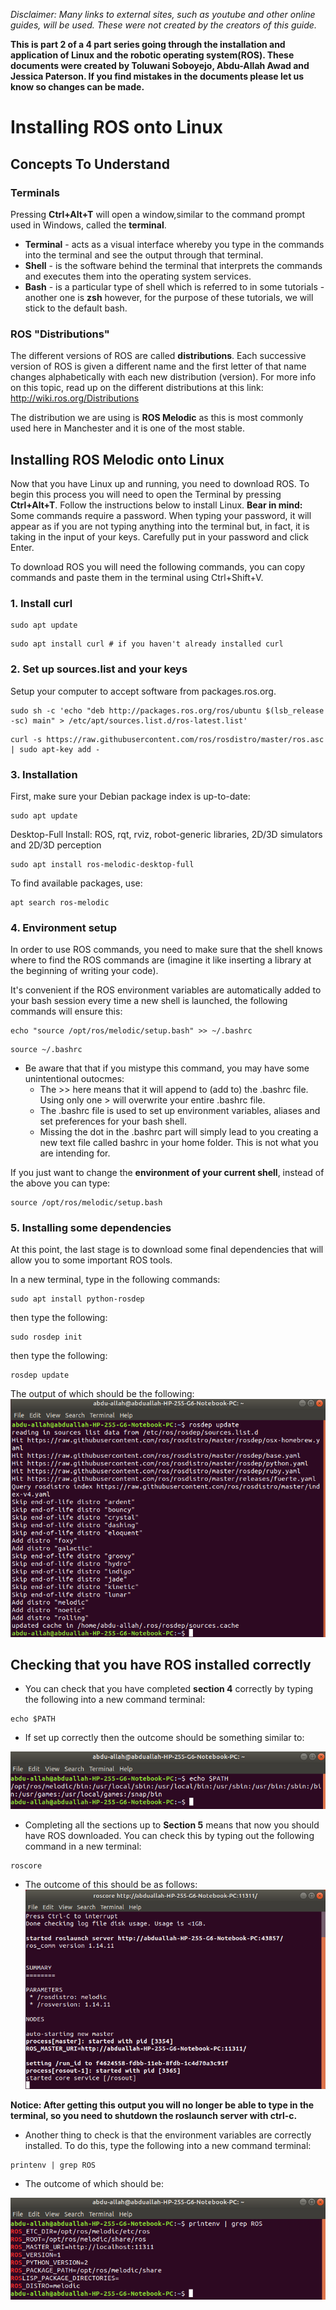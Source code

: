 _Disclaimer: Many links to external sites, such as youtube and other online guides, will be used. These were not created by the creators of this guide._

**This is part 2 of a 4 part series going through the installation and application of Linux and the robotic operating system(ROS). These documents were created by Toluwani Soboyejo, Abdu-Allah Awad and Jessica Paterson. If you find mistakes in the documents please let us know so changes can be made.**

# Installing ROS onto Linux

## Concepts To Understand
### Terminals 

Pressing **Ctrl+Alt+T** will open a window,similar to the command prompt used in Windows, called the **terminal**.
* **Terminal** - acts as a visual interface whereby you type in the commands into the terminal and see the output through that terminal. 
* **Shell** - is the software behind the terminal that interprets the commands and executes them into the operating system services.
* **Bash** - is a particular type of shell which is referred to in some tutorials - another one is **zsh** however, for the purpose of these tutorials, we will stick to the default bash. 

### ROS "Distributions" 

The different versions of ROS are called **distributions**. Each successive version of ROS is given a different name and the first letter of that name changes alphabetically with each new distribution (version). For more info on this topic, read up on the different distributions at this link: 
http://wiki.ros.org/Distributions

The distribution we are using is **ROS Melodic** as this is most commonly used here in Manchester and it is one of the most stable. 

## Installing ROS Melodic onto Linux
Now that you have Linux up and running, you need to download ROS. To begin this process you will need to open the Terminal by pressing **Ctrl+Alt+T**. Follow the instructions below to install Linux. **Bear in mind:** Some commands require a password. When typing your password, it will appear as if you are not typing anything into the terminal but, in fact, it is taking in the input of your keys. Carefully put in your password and click Enter.

To download ROS you will need the following commands, you can copy commands and paste them in the terminal using Ctrl+Shift+V.

### 1. Install curl
```
sudo apt update
```
```
sudo apt install curl # if you haven't already installed curl
```

### 2. Set up sources.list and your keys
Setup your computer to accept software from packages.ros.org. 
```
sudo sh -c 'echo "deb http://packages.ros.org/ros/ubuntu $(lsb_release -sc) main" > /etc/apt/sources.list.d/ros-latest.list'
```
```
curl -s https://raw.githubusercontent.com/ros/rosdistro/master/ros.asc | sudo apt-key add -
```
### 3. Installation
First, make sure your Debian package index is up-to-date: 
```
sudo apt update
```
Desktop-Full Install: ROS, rqt, rviz, robot-generic libraries, 2D/3D simulators and 2D/3D perception
```
sudo apt install ros-melodic-desktop-full
```
To find available packages, use: 
```
apt search ros-melodic
```
### 4. Environment setup
In order to use ROS commands, you need to make sure that the shell knows where to find the ROS commands are (imagine it like inserting a library at the beginning of writing your code). 

It's convenient if the ROS environment variables are automatically added to your bash session every time a new shell is launched, the following commands will ensure this: 
```
echo "source /opt/ros/melodic/setup.bash" >> ~/.bashrc
```
```
source ~/.bashrc
```
* Be aware that that if you mistype this command, you may have some unintentional outocmes:
  * The >> here means that it will append to (add to) the .bashrc file. Using only one > will overwrite your entire .bashrc file.
  * The .bashrc file is used to set up environment variables, aliases and set preferences for your bash shell.
  * Missing the dot in the .bashrc part will simply lead to you creating a new text file called bashrc in your home folder. This is not what you are intending for.

If you just want to change the **environment of your current shell**, instead of the above you can type:
```
source /opt/ros/melodic/setup.bash
```
### 5. Installing some dependencies
 
 At this point, the last stage is to download some final dependencies that will allow you to some important ROS tools. 

 In a new terminal, type in the following commands:

 ```
 sudo apt install python-rosdep
 ```
 then type the following:
 ```
 sudo rosdep init
 ```
 then type the following:
 ```
 rosdep update
 ```

 The output of which should be the following:
 ![rosUpdate](rosUpdate.png)

## Checking that you have ROS installed correctly

*  You can check that you have completed **section 4** correctly by typing the following into a new command terminal:
```
echo $PATH 
```
  * If set up correctly then the outcome should be something similar to: 

![echoPATH](echoPATH.png)


* Completing all the sections up to **Section 5** means that now you should have ROS downloaded. You can check this by typing out the following command in a new terminal:
```
roscore
```
  * The outcome of this should be as follows:
![roscore](roscore.png)

**Notice: After getting this output you will no longer be able to type in the terminal, so you need to shutdown the roslaunch server with ctrl-c.**

* Another thing to check is that the environment variables are correctly installed. To do this, type the following into a new command terminal:
```
printenv | grep ROS
```
  * The outcome of which should be:

![greprOS](grepROS.png)
